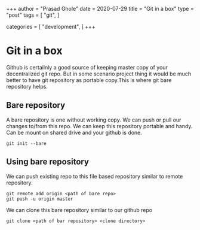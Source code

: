 +++
author = "Prasad Ghole"
date = 2020-07-29
title = "Git in a box"
type = "post"
tags = [
"git",
]

categories = [
"development",
]
+++
# Git in a box 
Github is certailnly a good source of keeping master copy of your decentralized git repo. But in some 
scenario project thing it would be much better to have git repository as portable copy.This is where 
git bare repository helps.

## Bare repository
A bare repository is one without working copy. We can push or pull our changes to/from this repo. We
can keep this repository portable and handy. Can be mount on shared drive and your github is done.
```
git init --bare 
```

## Using bare repository
We can push existing repo to this file based repository similar to remote repository.

```
git remote add origin <path of bare repo> 
git push -u origin master
```
We can clone this bare repository similar to our github repo
```
git clone <path of bar repository> <clone directory>
```


